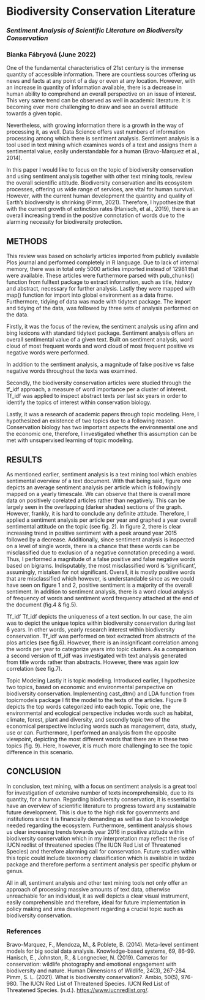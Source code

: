 # Biodiversity Conservation Literature
### *Sentiment Analysis of Scientific Literature on Biodiversity Conservation*
### Bianka Fábryová (June 2022)

One of the fundamental characteristics of 21st century is the immense quantity of accessible information. There are countless sources offering us news and facts at any point of a day or even at any location. However, with an increase in quantity of information available, there is a decrease in human ability to comprehend an overall perspective on an issue of interest. This very same trend can be observed as well in academic literature. It is becoming ever more challenging to draw and see an overall attitude towards a given topic. 

Nevertheless, with growing information there is a growth in the way of processing it, as well. Data Science offers vast numbers of information processing among which there is sentiment analysis. Sentiment analysis is a tool used in text mining which examines words of a text and assigns them a sentimental value, easily understandable for a human (Bravo-Marquez et al., 2014).

In this paper I would like to focus on the topic of biodiversity conservation and using sentiment analysis together with other text mining tools, review the overall scientific attitude. Biodiversity conservation and its ecosystem processes, offering us wide range of services, are vital for human survival. However, with the current human development the quantity and quality of Earth’s biodiversity is shrinking (Pimm, 2021). Therefore, I hypothesize that with the current growth of extinction rates (Hanisch, et al., 2019), there is an overall increasing trend in the positive connotation of words due to the alarming necessity for biodiversity protection. 

## METHODS
This review was based on scholarly articles imported from publicly available Plos journal and performed completely in R language. Due to lack of internal memory, there was in total only 5000 articles imported instead of 12981 that were available. These articles were furthermore parsed with pub_chunks() function from fulltext package to extract information, such as title, history and abstract, necessary for further analysis. Lastly they were mapped with map() function for import into global environment as a data frame. Furthermore, tidying of data was made with tidytext package. 
The import and tidying of the data, was followed by three sets of analysis performed on the data.

Firstly, it was the focus of the review, the sentiment analysis using afinn and bing lexicons with standard tidytext package. Sentiment analysis offers an overall sentimental value of a given text. Built on sentiment analysis, word cloud of most frequent words and word cloud of most frequent positive vs negative words were performed. 

In addition to the sentiment analysis, a magnitude of false positive vs false negative words throughout the texts was examined.

Secondly, the biodiversity conservation articles were studied through the tf_idf approach, a measure of word importance per a cluster of interest. Tf_idf was applied to inspect abstract texts per last six years in order to identify the topics of interest within conservation biology.

Lastly, it was a research of academic papers through topic modeling. Here, I hypothesized an existence of two topics due to a following reason. Conservation biology has two important aspects the environmental one and the economic one, therefore, I investigated whether this assumption can be met with unsupervised learning of topic modeling. 

## RESULTS

As mentioned earlier, sentiment analysis is a text mining tool which enables sentimental overview of a text document. With that being said, figure one depicts an average sentiment analysis per article which is followingly mapped on a yearly timescale. We can observe that there is overall more data on positively corelated articles rather than negatively. This can be largely seen in the overlapping (darker shades) sections of the graph. However, frankly, it is hard to conclude any definite attitude. Therefore, I applied a sentiment analysis per article per year and graphed a year overall sentimental attitude on the topic (see fig. 2). In figure 2, there is clear increasing trend in positive sentiment with a peek around year 2015 followed by a decrease. 
Additionally, since sentiment analysis is inspected on a level of single words, there is a chance that these words can be misclassified due to exclusion of a negative connotation preceding a word. Thus, I performed a magnitude of a false positive and false negative words based on bigrams. Indisputably, the most misclassified word is ‘significant’, assumingly, mistaken for not significant. Overall, it is mostly positive words that are misclassified which however, is understandable since as we could have seen on figure 1 and 2, positive sentiment is a majority of the overall sentiment. In addition to sentiment analysis, there is a word cloud analysis of frequency of words and sentiment word frequency attached at the end of the document (fig.4 & fig.5).

Tf_idf
Tf_idf depicts the uniqueness of a text section. In our case, the aim was to depict the unique topics within biodiversity conservation during last 6 years. In other words, yearly research interest within biodiversity conservation. Tf_idf was performed on text extracted from abstracts of the plos articles (see fig.6). However, there is an insignificant correlation among the words per year to categorize years into topic clusters. As a comparison a second version of tf_idf was investigated with text analysis generated from title words rather than abstracts. However, there was again low correlation (see fig.7). 
	
Topic Modeling
	Lastly it is topic modeling. Introduced earlier, I hypothesize two topics, based on economic and environmental perspective on biodiversity conservation. Implementing cast_dtm() and LDA function from topicmodels package I fit the model to the texts of the articles. Figure 8 depicts the top words categorized into each topic.
Topic one, the environmental and ecological perspective includes words such as habitat, climate, forest, plant and diversity, and secondly topic two of the economical perspective including words such as management, data, study, use or can. Furthermore, I performed an analysis from the opposite viewpoint, depicting the most different words that there are in these two topics (fig. 9). Here, however, it is much more challenging to see the topic difference in this scenario.


## CONCLUSION

In conclusion, text mining, with a focus on sentiment analysis is a great tool for investigation of extensive number of texts incomprehensible, due to its quantity, for a human. Regarding biodiversity conservation, it is essential to have an overview of scientific literature to progress toward any sustainable future development. This is due to the high risk for governments and institutions since it is financially demanding as well as due to knowledge needed regarding the ecosystem. Furthermore, sentiment analysis shows us clear increasing trends towards year 2016 in positive attitude within biodiversity conservation which in my interpretation may reflect the rise of IUCN redlist of threatened species (The IUCN Red List of Threatened Species) and therefore alarming call for conservation. Future studies within this topic could include taxonomy classification which is available in taxize package and therefore perform a sentiment analysis per specific phylum or genus.

All in all, sentiment analysis and other text mining tools not only offer an approach of processing massive amounts of text data, otherwise unreachable for an individual, it as well depicts a clear visual instrument, easily comprehensible and therefore, ideal for future implementation in policy making and area development regarding a crucial topic such as biodiversity conservation.

### References
Bravo-Marquez, F., Mendoza, M., & Poblete, B. (2014). Meta-level sentiment models for big social data analysis. Knowledge-based systems, 69, 86-99.
Hanisch, E., Johnston, R., & Longnecker, N. (2019). Cameras for conservation: wildlife photography and emotional engagement with biodiversity and nature. Human Dimensions of Wildlife, 24(3), 267-284.
Pimm, S. L. (2021). What is biodiversity conservation?. Ambio, 50(5), 976-980.
The IUCN Red List of Threatened Species. IUCN Red List of Threatened Species. (n.d.). https://www.iucnredlist.org/. 


 


